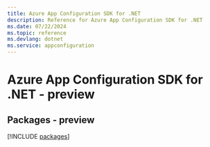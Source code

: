 ```yaml
---
title: Azure App Configuration SDK for .NET
description: Reference for Azure App Configuration SDK for .NET
ms.date: 07/22/2024
ms.topic: reference
ms.devlang: dotnet
ms.service: appconfiguration
---
```

# Azure App Configuration SDK for .NET - preview
## Packages - preview
[!INCLUDE [packages](app-configuration-index.md)]